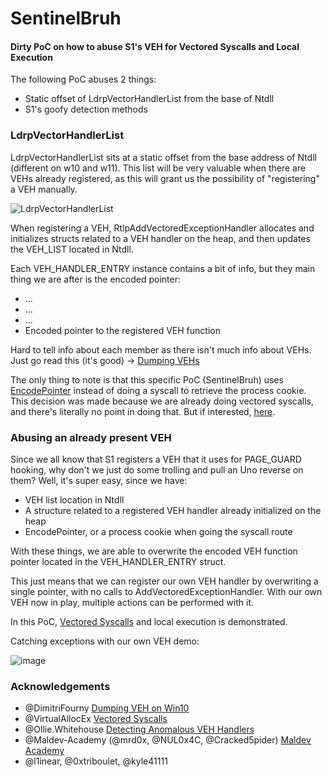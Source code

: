 # SentinelBruh
#### Dirty PoC on how to abuse S1's VEH for Vectored Syscalls and Local Execution


The following PoC abuses 2 things:
- Static offset of LdrpVectorHandlerList from the base of Ntdll
- S1's goofy detection methods

### LdrpVectorHandlerList

LdrpVectorHandlerList sits at a static offset from the base address of Ntdll (different on w10 and w11). This list will be very valuable when there are VEHs already registered, as this will grant us the possibility of "registering" a VEH manually.

![LdrpVectorHandlerList](https://github.com/mannyfred/SentinelBruh/assets/113118336/8647a263-af70-4e76-82f2-635896b22594)


When registering a VEH, RtlpAddVectoredExceptionHandler allocates and initializes structs related to a VEH handler on the heap, and then updates the VEH_LIST located in Ntdll.

Each VEH_HANDLER_ENTRY instance contains a bit of info, but they main thing we are after is the encoded pointer:
- ...
- ...
- ...
- Encoded pointer to the registered VEH function

Hard to tell info about each member as there isn't much info about VEHs.
Just go read this (it's good) -> [Dumping VEHs](https://dimitrifourny.github.io/2020/06/11/dumping-veh-win10.html)

The only thing to note is that this specific PoC (SentinelBruh) uses [EncodePointer](https://learn.microsoft.com/en-us/previous-versions/bb432254(v=vs.85)) instead of doing a syscall to retrieve the process cookie. This decision was made because we are already doing vectored syscalls, and there's literally no point in doing that. But if interested, [here](https://github.com/mannyfred/MShadowVEH/blob/main/MShadowVEH/MShadowVEH/main.c#L180).

### Abusing an already present VEH

Since we all know that S1 registers a VEH that it uses for PAGE_GUARD hooking, why don't we just do some trolling and pull an Uno reverse on them?
Well, it's super easy, since we have:
- VEH list location in Ntdll
- A structure related to a registered VEH handler already initialized on the heap
- EncodePointer, or a process cookie when going the syscall route

With these things, we are able to overwrite the encoded VEH function pointer located in the VEH_HANDLER_ENTRY struct. 

This just means that we can register our own VEH handler by overwriting a single pointer, with no calls to AddVectoredExceptionHandler.
With our own VEH now in play, multiple actions can be performed with it. 

In this PoC, [Vectored Syscalls](https://redops.at/en/blog/syscalls-via-vectored-exception-handling) and local execution is demonstrated. 


Catching exceptions with our own VEH demo:

![image](https://github.com/mannyfred/SentinelBruh/assets/113118336/0c5e4276-8ae8-4849-bade-b589b06d574b)






### Acknowledgements
- @DimitriFourny [Dumping VEH on Win10](https://dimitrifourny.github.io/2020/06/11/dumping-veh-win10.html)
- @VirtualAllocEx [Vectored Syscalls](https://redops.at/en/blog/syscalls-via-vectored-exception-handling)
- @Ollie.Whitehouse [Detecting Anomalous VEH Handlers](https://research.nccgroup.com/2022/03/01/detecting-anomalous-vectored-exception-handlers-on-windows/)
- @Maldev-Academy (@mrd0x, @NUL0x4C, @Cracked5pider) [Maldev Academy](https://maldevacademy.com/)
- @l1inear, @0xtriboulet, @kyle41111
